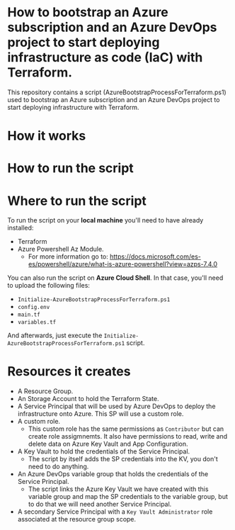 # How to bootstrap an Azure subscription and an Azure DevOps project to start deploying infrastructure as code (IaC) with Terraform.

This repository contains a script (AzureBootstrapProcessForTerraform.ps1) used to bootstrap an Azure subscription and an Azure DevOps project to start deploying infrastructure with Terraform.

# How it works


# How to run the script


# Where to run the script

To run the script on your **local machine** you'll need to have already installed:
-  Terraform 
-  Azure Powershell Az Module. 
   -  For more information go to: https://docs.microsoft.com/es-es/powershell/azure/what-is-azure-powershell?view=azps-7.4.0


You can also run the script on **Azure Cloud Shell**. In that case, you'll need to upload the following files:

- ``Initialize-AzureBootstrapProcessForTerraform.ps1``
- ``config.env``
- ``main.tf``
- ``variables.tf``

And afterwards, just execute the ``Initialize-AzureBootstrapProcessForTerraform.ps1`` script.

# Resources it creates
- A Resource Group.
- An Storage Account to hold the Terraform State.
- A Service Principal that will be used by Azure DevOps to deploy the infrastructure onto Azure. This SP will use a custom role.
- A custom role. 
  - This custom role has the same permissions as ``Contributor`` but can create role assigmnemts. It also have permissions to read, write and delete data on Azure Key Vault and App Configuration.
- A Key Vault to hold the credentials of the Service Principal.
  - The script by itself adds the SP credentials into the KV, you don't need to do anything.
- An Azure DevOps variable group that holds the credentials of the Service Principal.
  - The script links the Azure Key Vault we have created with this variable group and map the SP credentials to the variable group, but to do that we will need another Service Principal.
- A secondary Service Principal with a ``Key Vault Administrator`` role associated at the resource group scope.